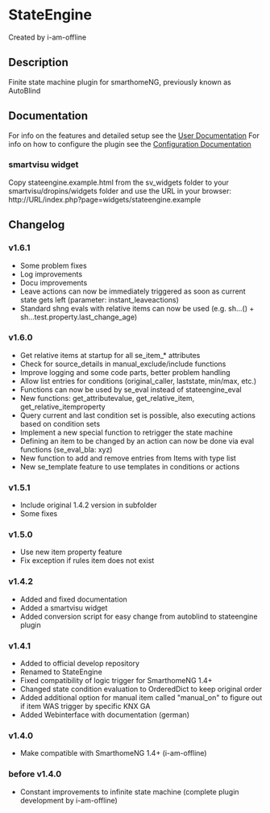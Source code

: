 # StateEngine
Created by i-am-offline

## Description
Finite state machine plugin for smarthomeNG, previously known as AutoBlind

## Documentation
For info on the features and detailed setup see the [User Documentation](https://www.smarthomeng.de/user/plugins/stateengine/user_doc.html "Manual")
For info on how to configure the plugin see the [Configuration Documentation](https://www.smarthomeng.de/plugins_doc/config/stateengine "Configuration")

### smartvisu widget
Copy stateengine.example.html from the sv_widgets folder to your smartvisu/dropins/widgets folder and use the URL in your browser:
http://URL/index.php?page=widgets/stateengine.example

## Changelog
### v1.6.1
* Some problem fixes
* Log improvements
* Docu improvements
* Leave actions can now be immediately triggered as soon as current state gets left (parameter: instant_leaveactions)
* Standard shng evals with relative items can now be used (e.g. sh...() + sh...test.property.last_change_age)

### v1.6.0
* Get relative items at startup for all se_item_* attributes
* Check for source_details in manual_exclude/include functions
* Improve logging and some code parts, better problem handling
* Allow list entries for conditions (original_caller, laststate, min/max, etc.)
* Functions can now be used by se_eval instead of stateengine_eval
* New functions: get_attributevalue, get_relative_item, get_relative_itemproperty
* Query current and last condition set is possible, also executing actions based on condition sets
* Implement a new special function to retrigger the state machine
* Defining an item to be changed by an action can now be done via eval functions (se_eval_bla: xyz)
* New function to add and remove entries from Items with type list
* New se_template feature to use templates in conditions or actions

### v1.5.1
* Include original 1.4.2 version in subfolder
* Some fixes

### v1.5.0
* Use new item property feature
* Fix exception if rules item does not exist

### v1.4.2
* Added and fixed documentation
* Added a smartvisu widget
* Added conversion script for easy change from autoblind to stateengine plugin

### v1.4.1
* Added to official develop repository
* Renamed to StateEngine
* Fixed compatibility of logic trigger for SmarthomeNG 1.4+
* Changed state condition evaluation to OrderedDict to keep original order
* Added additional option for manual item called "manual_on" to figure out if item WAS trigger by specific KNX GA
* Added Webinterface with documentation (german)

### v1.4.0
* Make compatible with SmarthomeNG 1.4+ (i-am-offline)

### before v1.4.0
* Constant improvements to infinite state machine (complete plugin development by i-am-offline)
